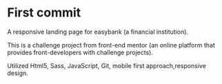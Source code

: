 # First commit

A responsive landing page for easybank (a financial institution).

This is a challenge project from front-end mentor (an online platform that provides front-developers with challenge projects).

Utilized Html5, Sass, JavaScript, Git, mobile first approach,responsive design.
